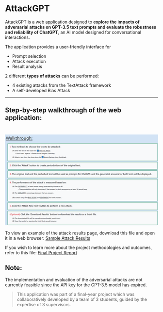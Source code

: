 # AttackGPT
AttackGPT is a web application designed to **explore the impacts of adversarial attacks on GPT-3.5 text prompts and evaluate the
robustness and reliability of ChatGPT**, an AI model designed for conversational interactions. 

The application provides a user-friendly interface for 
- Prompt selection
- Attack execution
- Result analysis

2 different **types of attacks** can be performed: 
- 4 existing attacks from the TextAttack framework
- A self-developed Bias Attack
---
## Step-by-step walkthrough of the web application: <br><br>
![Step-by-step walkthrough of the web application](Web-application-walkthrough.png)

To view an example of the attack results page, download this file and open it in a web browser:
[Sample Attack Results](downloaded_results.html)

If you wish to learn more about the project methodologies and outcomes, refer to this file:
[Final Project Report](Final-Project-Report.pdf)

## Note:
The implementation and evaluation of the adversarial attacks are not currently feasible since the API key for the GPT-3.5 model has expired. 

> This application was part of a final-year project which was collaboratively developed by a team of 3 students, guided by the expertise of 3 supervisors.
